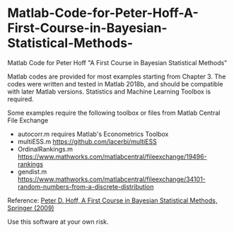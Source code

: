 # Matlab-Code-for-Peter-Hoff-A-First-Course-in-Bayesian-Statistical-Methods-
Matlab Code for Peter Hoff "A First Course in Bayesian Statistical Methods"

Matlab codes are provided for most examples starting from Chapter 3. The codes were written and tested in Matlab 2018b, and should be compatible with later Matlab versions. Statistics and Machine Learning Toolbox is required.

Some examples require the following toolbox or files from Matlab Central File Exchange 
* autocorr.m requires Matlab's Econometrics Toolbox
* multiESS.m https://github.com/lacerbi/multiESS
* OrdinalRankings.m https://www.mathworks.com/matlabcentral/fileexchange/19496-rankings
* gendist.m https://www.mathworks.com/matlabcentral/fileexchange/34101-random-numbers-from-a-discrete-distribution

Reference:
[Peter D. Hoff, A First Course in Bayesian Statistical Methods, Springer (2009)](https://pdhoff.github.io/book/)

Use this software at your own risk.
